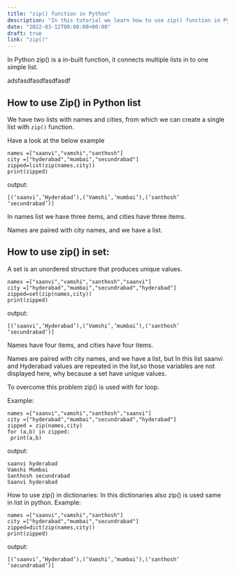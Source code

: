 ```yaml
---
title: "zip() function in Python"
description: "In this tutorial we learn how to use zip() function in Python"
date: "2022-03-12T00:00:00+00:00"
draft: true
link: "zip()"
---
```


In Python zip() is a in-built function, it connects multiple lists in to one simple list. 

adsfasdfasdfasdfasdf

## How to use Zip() in Python list

We have two lists with names and cities, from which we can create a single list with `zip()` function.

Have a look at the below example

```
names =["saanvi","vamshi","santhosh"]
city =["hyderabad","mumbai","secundrabad"]
zipped=list(zip(names,city))
print(zipped)
```
output:

```
[(‘saanvi’,’Hyderabad’),(‘Vamshi’,’mumbai’),(‘santhosh’ ‘secundrabad’)]
```
In names list we have three items, and cities have three items.

Names are paired with city names, and we have a list. 

## How to use zip() in set:

A set is an unordered structure that produces unique values.

```
names =["saanvi","vamshi","santhosh","saanvi"]
city =["hyderabad","mumbai","secundrabad","hyderabad"]
zipped=set(zip(names,city))
print(zipped)
```
output:

```
[(‘saanvi’,’Hyderabad’),(‘Vamshi’,’mumbai’),(‘santhosh’ ‘secundrabad’)]
```
Names have four items, and cities have four items. 

Names are paired with city names, and we have a list, but In this list saanvi and Hyderabad values are repeated in the list,so those variables are not displayed here, why because a set have unique values.

To overcome this problem zip() is used with for loop.

Example:

```
names =["saanvi","vamshi","santhosh","saanvi"]
city =["hyderabad","mumbai","secundrabad","hyderabad"]
zipped = zip(names,city)
for (a,b) in zipped:
 print(a,b)
```
output:
```
saanvi hyderabad
Vamshi Mumbai
Santhosh secundrabad
Saanvi hyderabad
``` 
How to use zip() in dictionaries:
In this dictionaries also zip() is used same in list in
python.
Example:
```
names =["saanvi","vamshi","santhosh"]
city =["hyderabad","mumbai","secundrabad"]
zipped=dict(zip(names,city))
print(zipped)
```
output:
```
[(‘saanvi’,’Hyderabad’),(‘Vamshi’,’mumbai’),(‘santhosh’ ‘secundrabad’)]
```